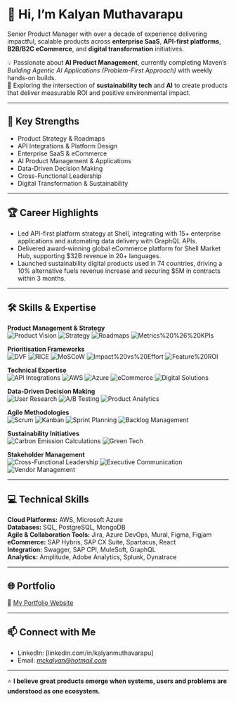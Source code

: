 # 👋 Hi, I’m Kalyan Muthavarapu

Senior Product Manager with over a decade of experience delivering impactful, scalable products across **enterprise SaaS**, **API-first platforms**, **B2B/B2C eCommerce**, and **digital transformation** initiatives.

💡 Passionate about **AI Product Management**, currently completing Maven’s *Building Agentic AI Applications (Problem-First Approach)* with weekly hands-on builds.  
🌱 Exploring the intersection of **sustainability tech** and **AI** to create products that deliver measurable ROI and positive environmental impact.

---

## 🚀 Key Strengths
- Product Strategy & Roadmaps
- API Integrations & Platform Design
- Enterprise SaaS & eCommerce
- AI Product Management & Applications
- Data-Driven Decision Making
- Cross-Functional Leadership
- Digital Transformation & Sustainability

---

## 🏆 Career Highlights
- Led API-first platform strategy at Shell, integrating with 15+ enterprise applications and automating data delivery with GraphQL APIs.
- Delivered award-winning global eCommerce platform for Shell Market Hub, supporting $32B revenue in 20+ languages.
- Launched sustainability digital products used in 74 countries, driving a 10% alternative fuels revenue increase and securing $5M in contracts within 3 months.

---

## 🛠 Skills & Expertise

**Product Management & Strategy**  
![Product Vision](https://img.shields.io/badge/Product%20Vision-blue) ![Strategy](https://img.shields.io/badge/Strategy-green) ![Roadmaps](https://img.shields.io/badge/Roadmaps-orange) ![Metrics%20%26%20KPIs](https://img.shields.io/badge/Metrics%20%26%20KPIs-purple)

**Prioritisation Frameworks**  
![DVF](https://img.shields.io/badge/DVF-blue) ![RICE](https://img.shields.io/badge/RICE-green) ![MoSCoW](https://img.shields.io/badge/MoSCoW-orange) ![Impact%20vs%20Effort](https://img.shields.io/badge/Impact%20vs%20Effort-red) ![Feature%20ROI](https://img.shields.io/badge/Feature%20ROI-yellow)

**Technical Expertise**  
![API Integrations](https://img.shields.io/badge/API%20Integrations-blue) ![AWS](https://img.shields.io/badge/AWS-orange) ![Azure](https://img.shields.io/badge/Azure-lightblue) ![eCommerce](https://img.shields.io/badge/eCommerce-green) ![Digital Solutions](https://img.shields.io/badge/Digital%20Solutions-purple)

**Data-Driven Decision Making**  
![User Research](https://img.shields.io/badge/User%20Research-blue) ![A/B Testing](https://img.shields.io/badge/A%2FB%20Testing-orange) ![Product Analytics](https://img.shields.io/badge/Product%20Analytics-green)

**Agile Methodologies**  
![Scrum](https://img.shields.io/badge/Scrum-blue) ![Kanban](https://img.shields.io/badge/Kanban-green) ![Sprint Planning](https://img.shields.io/badge/Sprint%20Planning-orange) ![Backlog Management](https://img.shields.io/badge/Backlog%20Management-purple)

**Sustainability Initiatives**  
![Carbon Emission Calculations](https://img.shields.io/badge/Carbon%20Emission%20Calculations-green) ![Green Tech](https://img.shields.io/badge/Green%20Tech-lightgreen)

**Stakeholder Management**  
![Cross-Functional Leadership](https://img.shields.io/badge/Cross--Functional%20Leadership-blue) ![Executive Communication](https://img.shields.io/badge/Executive%20Communication-orange) ![Vendor Management](https://img.shields.io/badge/Vendor%20Management-green)


---

## 💻 Technical Skills
**Cloud Platforms:** AWS, Microsoft Azure  
**Databases:** SQL, PostgreSQL, MongoDB  
**Agile & Collaboration Tools:** Jira, Azure DevOps, Mural, Figma, Figjam  
**eCommerce:** SAP Hybris, SAP CX Suite, Spartacus, React  
**Integration:** Swagger, SAP CPI, MuleSoft, GraphQL  
**Analytics:** Amplitude, Adobe Analytics, Splunk, Dynatrace

---

## 🌐 Portfolio
🔗 [My Portfolio Website](https://kalyan-muthavarapu.netlify.app)

---

## 📫 Connect with Me
- LinkedIn: [linkedin.com/in/kalyanmuthavarapu]
- Email: *mckalyan@hotmail.com*

---
⭐ **I believe great products emerge when systems, users and problems are understood as one ecosystem.**
